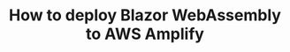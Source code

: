 ---
title: How to deploy Blazor WebAssembly to AWS Amplify
description: With ASP.NET Blazor WebAssembly (WASM) you can create .NET web applications that run completely inside of the browser sandbox. The published output of a Blazor WASM project are static files. Now that you can run .NET web applications without server-side code, you can deploy these applications to various static site hosts, such as AWS Amplify.
authorIds:
  - watilde
href: https://swimburger.net/blog/dotnet/how-to-deploy-blazor-webassembly-to-aws-amplify
banner: "./banner.png"
platforms: 
  - .NET
  - ASP.NET
  - Blazor WebAssembly
categories: 
  - Amplify Console
  - Hosting
---